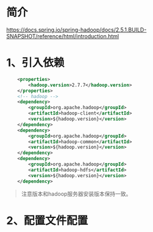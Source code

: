 # 简介
https://docs.spring.io/spring-hadoop/docs/2.5.1.BUILD-SNAPSHOT/reference/html/introduction.html

# 1、引入依赖
```xml
    <properties>
        <hadoop.version>2.7.7</hadoop.version>
    </properties>
    <!-- hadoop -->
    <dependency>
        <groupId>org.apache.hadoop</groupId>
        <artifactId>hadoop-client</artifactId>
        <version>${hadoop.version}</version>
    </dependency>
    <dependency>
        <groupId>org.apache.hadoop</groupId>
        <artifactId>hadoop-common</artifactId>
        <version>${hadoop.version}</version>
    </dependency>
    <dependency>
        <groupId>org.apache.hadoop</groupId>
        <artifactId>hadoop-hdfs</artifactId>
        <version>${hadoop.version}</version>
    </dependency>
```

> 注意版本和hadoop服务器安装版本保持一致。


# 2、配置文件配置
